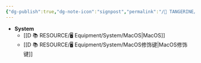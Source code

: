 ```yaml
---
{"dg-publish":true,"dg-note-icon":"signpost","permalink":"/🍊 TANGERINE/Waypoint/Equipment/","dgPassFrontmatter":true,"noteIcon":"signpost","created":"2024-11-01T21:53:09.785+08:00","updated":"2024-11-01T21:54:45.912+08:00"}
---
```


- **System**
	- [[D 📚 RESOURCE/🖥️ Equipment/System/MacOS\|MacOS]]
	- [[D 📚 RESOURCE/🖥️ Equipment/System/MacOS修饰键\|MacOS修饰键]]